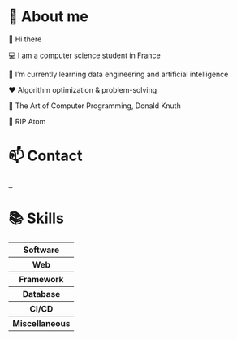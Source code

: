 # :boy: About me

:wave: Hi there

:computer: I am a computer science student in France

:seedling: I’m currently learning data engineering and artificial intelligence

:heart: Algorithm optimization & problem-solving

:book: The Art of Computer Programming, Donald Knuth

:pray: RIP Atom

# :mailbox: Contact

<a href="https://www.linkedin.com/in/thibault-gounant/">
    <img alt="" src="https://img.shields.io/badge/linkedin-black?style=for-the-badge&logo=linkedin&logoColor=white">
</a>

<a href="mailto:gounant.thibault@gmail.com">
    <img alt="" src="https://img.shields.io/badge/gmail-black?style=for-the-badge&logo=gmail&logoColor=white">
</a>

<a href="https://discord.com/users/266465439222202372">
    <img alt="" src="https://img.shields.io/badge/discord-black?style=for-the-badge&logo=discord&logoColor=white">
</a>

# :books: Skills

<table>
    <tr>
        <th scope="row">Software</th>
    </tr>
    <tr>
        <th scope="row">Web</th>
    </tr>
    <tr>
        <th scope="row">Framework</th>
    </tr>
    <tr>
        <th scope="row">Database</th>
    </tr>
    <tr>
        <th scope="row">CI/CD</th>
    </tr>
    <tr>
        <th scope="row">Miscellaneous</th>
    </tr>
</table>
